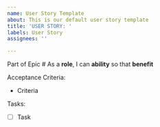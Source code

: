 ```yaml
---
name: User Story Template
about: This is our default user story template
title: 'USER STORY: '
labels: User Story
assignees: ''

---
```


Part of Epic #
As a **role**, I can **ability** so that **benefit**

Acceptance Criteria:
- Criteria

Tasks:
- [ ] Task

